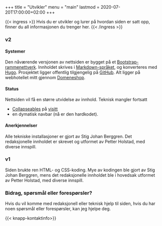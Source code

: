 +++
title = "Utvikler"
menu = "main"
lastmod = 2020-07-20T17:00:00+02:00
+++

{{< ingress >}}
Hvis du er utvikler og lurer på hvordan siden er satt opp, finner du all informasjonen du trenger her.
{{< /ingress >}}

### v2

#### Systemer
Den nåværende versjonen av nettsiden er bygget på et [Bootstrap-rammenettverk](https://getbootstrap.com). Innholdet skrives i [Markdown-språket](https://daringfireball.net/projects/markdown/syntax), og konverteres med [Hugo](https://gohugo.io). Prosjektet ligger offentlig tilgjengelig på [GitHub](https://github.com/Stigjb/pdog.no). Alt ligger på webhotellet mitt gjennom [Domeneshop](https://domene.shop).

#### Status  
Nettsiden vil få en større utvidelse av innhold. Teknisk mangler fortsatt

- [Collapseables](https://getbootstrap.com/docs/4.5/components/collapse/) på <a href="../visit">visitt</a>
- en dymatisk navbar (nå er den hardkodet).

#### Anerkjennelser
Alle tekniske installasjoner er gjort av Stig Johan Berggren. Det redaksjonelle innholdet er skrevet og utformet av Petter Holstad, med diverse innspill.

### v1
Siden brukte ren HTML- og CSS-koding. Mye av kodingen ble gjort av Stig Johan Berggren, mens det redaksjonelle innholdet ble i hovedsak utformet av Petter Holstad, med diverse innspill.

### Bidrag, spørsmål eller forespørsler?
Hvis du vil komme med redaksjonell eller teknisk hjelp til siden, hvis du har noen spørsmål eller forespørsler, kan jeg hjelpe deg.

{{< knapp-kontaktinfo>}}